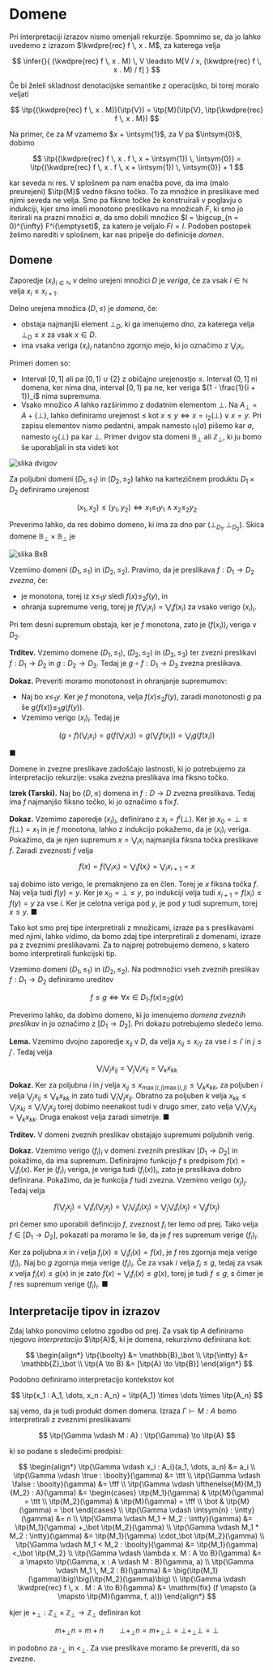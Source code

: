 # Domene

Pri interpretaciji izrazov nismo omenjali rekurzije. Spomnimo se, da jo lahko uvedemo z izrazom $\kwdpre{rec} f \, x . M$, za katerega velja

$$
    \infer{}{
        (\kwdpre{rec} f \, x . M) \, V \leadsto M[V / x, (\kwdpre{rec} f \, x . M) / f]
    }
$$

Če bi želeli skladnost denotacijske semantike z operacijsko, bi torej moralo veljati

$$
    \itp{(\kwdpre{rec} f \, x . M)}(\itp{V}) = \itp{M}(\itp{V}, \itp{\kwdpre{rec} f \, x . M})
$$

Na primer, če za $M$ vzamemo $x + \intsym{1}$, za $V$ pa $\intsym{0}$, dobimo

$$
    \itp{(\kwdpre{rec} f \, x . f \, x + \intsym{1}) \, \intsym{0}} = \itp{(\kwdpre{rec} f \, x . f \, x + \intsym{1}) \, \intsym{0}} + 1
$$

kar seveda ni res. V splošnem pa nam enačba pove, da ima (malo preurejeni) $\itp{M}$ vedno fiksno točko. To za množice in preslikave med njimi seveda ne velja. Smo pa fiksne točke že konstruirali v poglavju o indukciji, kjer smo imeli monotono preslikavo na množicah $F$, ki smo jo iterirali na prazni množici $\emptyset$, da smo dobili množico $I = \bigcup_{n = 0}^{\infty} F^i(\emptyset)$, za katero je veljalo $F I = I$. Podoben postopek želimo narediti v splošnem, kar nas pripelje do definicije _domen_.

## Domene

Zaporedje $(x_i)_{i \in \mathbb{N}}$ v delno urejeni množici $D$ je _veriga_, če za vsak $i \in \mathbb{N}$ velja $x_i \le x_{i + 1}$.

Delno urejena množica $(D, \le)$ je _domena_, če:

- obstaja najmanjši element $\bot_D$, ki ga imenujemo _dno_, za katerega velja $\bot_D \le x$ za vsak $x \in D$.
- ima vsaka veriga $(x_i)_i$ natančno zgornjo mejo, ki jo označimo z $\bigvee_i x_i$.

Primeri domen so:

- Interval $[0, 1]$ ali pa $[0, 1) \cup \{2\}$ z običajno urejenostjo $\le$. Interval $(0, 1]$ ni domena, ker nima dna, interval $[0, 1)$ pa ne, ker veriga $(1 - \frac{1}{i + 1})_i$ nima supremuma.
- Vsako množico $A$ lahko razširimmo z dodatnim elementom $\bot$. Na $A_\bot = A + \{ \bot \}$, lahko definiramo urejenost $\le$ kot
$x \le y \iff x = \iota_2(\bot) \lor x = y$. Pri zapisu elementov nismo pedantni, ampak namesto $\iota_1(a)$ pišemo kar $a$, namesto $\iota_2(\bot)$ pa kar $\bot$. Primer dvigov sta domeni $\mathbb{B}_\bot$ ali $\mathbb{Z}_\bot$, ki ju bomo še uporabljali in sta videti kot

![slika dvigov](slike/dvig.png)

Za poljubni domeni $(D_1, \le_1)$ in $(D_2, \le_2)$ lahko na kartezičnem produktu $D_1 \times D_2$ definiramo urejenost

$$
    (x_1, x_2) \le (y_1, y_2) \iff x_1 \le_1 y_1 \land x_2 \le_2 y_2
$$

Preverimo lahko, da res dobimo domeno, ki ima za dno par $(\bot_{D_1}, \bot_{D_2})$. Skica domene $\mathbb{B}_\bot \times \mathbb{B}_\bot$ je

![slika BxB](slike/BxB.png)

Vzemimo domeni $(D_1, \le_1)$ in $(D_2, \le_2)$. Pravimo, da je preslikava $f : D_1 \to D_2$ _zvezna_, če:

- je monotona, torej iz $x \le_1 y$ sledi $f(x) \le_2 f(y)$, in
- ohranja supremume verig, torej je $f(\bigvee_i x_i) = \bigvee_i f(x_i)$ za vsako verigo $(x_i)_i$.

Pri tem desni supremum obstaja, ker je $f$ monotona, zato je $(f(x_i))_i$ veriga v $D_2$.

**Trditev.** Vzemimo domene $(D_1, \le_1)$, $(D_2, \le_2)$ in $(D_3, \le_3)$ ter zvezni preslikavi $f : D_1 \to D_2$ in $g : D_2 \to D_3$. Tedaj je $g \circ f : D_1 \to D_3$ zvezna preslikava.

**Dokaz.** Preveriti moramo monotonost in ohranjanje supremumov:

- Naj bo $x \le_1 y$. Ker je $f$ monotona, velja $f(x) \le_2 f(y)$, zaradi monotonosti $g$ pa še $g(f(x)) \le_3 g(f(y))$.
- Vzemimo verigo $(x_i)_i$. Tedaj je

$$(g \circ f)(\bigvee_i x_i) = g (f (\bigvee_i x_i)) = g (\bigvee_i f(x_i)) = \bigvee_i g(f(x_i))$$

■

Domene in zvezne preslikave zadoščajo lastnosti, ki jo potrebujemo za interpretacijo rekurzije: vsaka zvezna preslikava ima fiksno točko.

**Izrek (Tarski).** Naj bo $(D, \le)$ domena in $f : D \to D$ zvezna preslikava. Tedaj ima $f$ najmanjšo fiksno točko, ki jo označimo s $\mathrm{fix} \, f$.

**Dokaz.**
Vzemimo zaporedje $(x_i)_i$, definirano z $x_i = f^i(\bot)$. Ker je $x_0 = \bot \le f(\bot) = x_1$ in je $f$ monotona, lahko z indukcijo pokažemo, da je $(x_i)_i$ veriga. Pokažimo, da je njen supremum $x = \bigvee_i x_i$ najmanjša fiksna točka preslikave $f$. Zaradi zveznosti $f$ velja

$$
    f(x) = f(\bigvee_i x_i) = \bigvee_i f(x_i) = \bigvee_i x_{i + 1} = x
$$

saj dobimo isto verigo, le premaknjeno za en člen. Torej je $x$ fiksna točka $f$. Naj velja tudi $f(y) = y$. Ker je $x_0 = \bot \le y$, po indukciji velja tudi $x_{i + 1} = f(x_i) \le f(y) = y$ za vse $i$. Ker je celotna veriga pod $y$, je pod $y$ tudi supremum, torej $x \le y$. ■

Tako kot smo prej tipe interpretirali z množicami, izraze pa s preslikavami med njimi, lahko vidimo, da bomo zdaj tipe interpretirali z domenami, izraze pa z zveznimi preslikavami. Za to najprej potrebujemo domeno, s katero bomo interpretirali funkcijski tip.

Vzemimo domeni $(D_1, \le_1)$ in $(D_2, \le_2)$. Na podmnožici vseh zveznih preslikav $f : D_1 \to D_2$ definiramo ureditev

$$
    f \le g \iff \forall x \in D_1. f(x) \le_2 g(x)
$$

Preverimo lahko, da dobimo domeno, ki jo imenujemo _domena zveznih preslikav_ in jo označimo z $[D_1 \to D_2]$. Pri dokazu potrebujemo sledečo lemo.

**Lema.** Vzemimo dvojno zaporedje $x_{ij}$ v $D$, da velja $x_{ij} \le x_{i' j'}$ za vse $i \le i'$ in $j \le j'$. Tedaj velja

$$\bigvee_i \bigvee_j x_{ij} = \bigvee_j \bigvee_i x_{ij} = \bigvee_k x_{kk}$$

**Dokaz.** Ker za poljubna $i$ in $j$ velja $x_{ij} \le x_{\max(i, j) \max(i, j)} \le \bigvee_k x_{kk}$, za poljuben $i$ velja $\bigvee_j x_{ij} \le \bigvee_k x_{kk}$ in zato tudi $\bigvee_i \bigvee_j x_{ij}$. Obratno za poljuben $k$ velja $x_{kk} \le \bigvee_j x_{kj} \le \bigvee_i \bigvee_j x_{ij}$ torej dobimo neenakost tudi v drugo smer, zato velja $\bigvee_i \bigvee_j x_{ij} = \bigvee_k x_{kk}$. Druga enakost velja zaradi simetrije. ■

**Trditev.** V domeni zveznih preslikav obstajajo supremumi poljubnih verig.

**Dokaz.** Vzemimo verigo $(f_i)_i$ v domeni zveznih preslikav $[D_1 \to D_2]$ in pokažimo, da ima supremum. Definirajmo funkcijo $f$ s predpisom $f(x) = \bigvee_i f_i(x)$. Ker je $(f_i)_i$ veriga, je veriga tudi $(f_i(x))_i$, zato je preslikava dobro definirana. Pokažimo, da je funkcija $f$ tudi zvezna. Vzemimo verigo $(x_j)_j$. Tedaj velja

$$
    f\big(\bigvee_j x_j\big)
    = \bigvee_i f_i\big(\bigvee_j x_j\big)
    = \bigvee_i \bigvee_j f_i(x_j)
    = \bigvee_j \bigvee_i f_i(x_j)
    = \bigvee_j f(x_j)
$$

pri čemer smo uporabili definicijo $f$, zveznost $f_i$ ter lemo od prej. Tako velja $f \in [D_1 \to D_2]$, pokazati pa moramo le še, da je $f$ res supremum verige $(f_i)_i$.

Ker za poljubna $x$ in $i$ velja $f_i(x) \le \bigvee_i f_i(x) = f(x)$, je $f$ res zgornja meja verige $(f_i)_i$.
Naj bo $g$ zgornja meja verige $(f_i)_i$. Če za vsak $i$ velja $f_i \le g$, tedaj za vsak $x$ velja $f_i(x) \le g(x)$ in je zato $f(x) = \bigvee_i f_i(x) \le g(x)$, torej je tudi $f \le g$, s čimer je $f$ res supremum verige $(f_i)_i$. ■

## Interpretacije tipov in izrazov

Zdaj lahko ponovimo celotno zgodbo od prej. Za vsak tip $A$ definiramo njegovo _interpretacijo_ $\itp{A}$, ki je domena, rekurzivno definirana kot:

$$
    \begin{align*}
    \itp{\boolty} &= \mathbb{B}_\bot \\
    \itp{\intty} &= \mathbb{Z}_\bot \\
    \itp{A \to B} &= [\itp{A} \to \itp{B}]
    \end{align*}
$$

Podobno definiramo interpretacijo kontekstov kot

$$
  \itp{x_1 : A_1, \dots, x_n : A_n} = \itp{A_1} \times \dots \times \itp{A_n}
$$

saj vemo, da je tudi produkt domen domena. Izraza $\Gamma \vdash M : A$ bomo interpretirali z zveznimi preslikavami

$$
  \itp{\Gamma \vdash M : A} : \itp{\Gamma} \to \itp{A}
$$

ki so podane s sledečimi predpisi:

$$
\begin{align*}
\itp{\Gamma \vdash x_i : A_i}(a_1, \dots, a_n) &= a_i \\
\itp{\Gamma \vdash \true : \boolty}(\gamma) &= \ttt \\
\itp{\Gamma \vdash \false : \boolty}(\gamma) &= \fff \\
\itp{\Gamma \vdash \ifthenelse{M}{M_1}{M_2} : A}(\gamma) &=
  \begin{cases}
    \itp{M_1}(\gamma) & \itp{M}(\gamma) = \ttt \\
    \itp{M_2}(\gamma) & \itp{M}(\gamma) = \fff \\
    \bot & \itp{M}(\gamma) = \bot
  \end{cases} \\
\itp{\Gamma \vdash \intsym{n} : \intty}(\gamma) &= n \\
\itp{\Gamma \vdash M_1 + M_2 : \intty}(\gamma) &= \itp{M_1}(\gamma) +_\bot \itp{M_2}(\gamma) \\
\itp{\Gamma \vdash M_1 * M_2 : \intty}(\gamma) &= \itp{M_1}(\gamma) \cdot_\bot \itp{M_2}(\gamma) \\
\itp{\Gamma \vdash M_1 < M_2 : \boolty}(\gamma) &= \itp{M_1}(\gamma) <_\bot \itp{M_2} \\
\itp{\Gamma \vdash \lambda x. M : A \to B}(\gamma) &= a \mapsto \itp{\Gamma, x : A \vdash M : B}(\gamma, a) \\
\itp{\Gamma \vdash M_1 \, M_2 : B}(\gamma) &= \big(\itp{M_1}(\gamma)\big)\big(\itp{M_2}(\gamma)\big) \\
\itp{\Gamma \vdash \kwdpre{rec} f \, x . M : A \to B}(\gamma) &= \mathrm{fix} (f \mapsto (a \mapsto \itp{M}(\gamma, f, a)))
\end{align*}
$$

kjer je $+_\bot : \mathbb{Z}_\bot \times \mathbb{Z}_\bot \to \mathbb{Z}_\bot$ definiran kot

$$
    m +_\bot n = m + n \qquad \bot +_\bot n = m +_\bot \bot = \bot +_ \bot \bot = \bot
$$

in podobno za $\cdot_\bot$ in $<_\bot$. Za vse preslikave moramo še preveriti, da so zvezne.